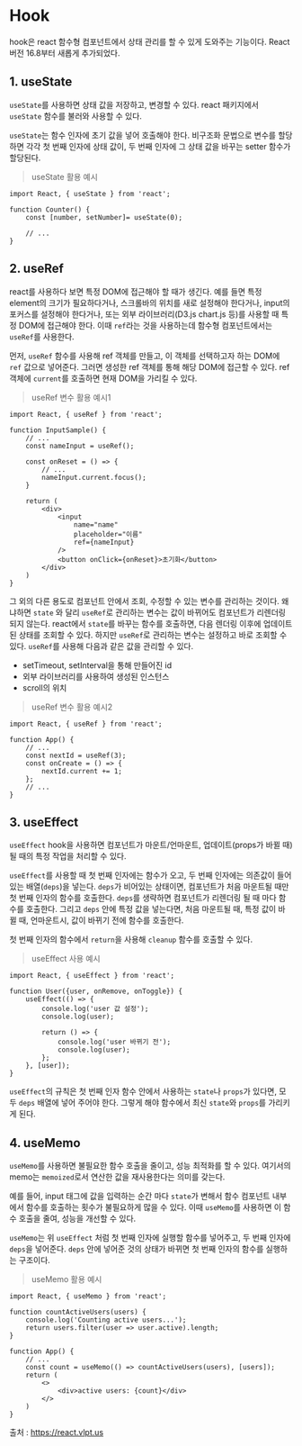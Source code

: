 # Hook

hook은 react 함수형 컴포넌트에서 상태 관리를 할 수 있게 도와주는 기능이다. React 버전 16.8부터 새롭게 추가되었다.



## 1. useState

`useState`를 사용하면 상태 값을 저장하고, 변경할 수 있다. react 패키지에서 `useState` 함수를 불러와 사용할 수 있다. 

`useState`는 함수 인자에 초기 값을 넣어 호출해야 한다. 비구조화 문법으로 변수를 할당하면 각각 첫 번째 인자에 상태 값이, 두 번째 인자에 그 상태 값을 바꾸는 setter 함수가 할당된다.

> useState 활용 예시

```react
import React, { useState } from 'react';

function Counter() {
 	const [number, setNumber]= useState(0);
    
    // ...
}
```



## 2. useRef

react를 사용하다 보면 특정 DOM에 접근해야 할 때가 생긴다. 예를 들면 특정 element의 크기가 필요하다거나, 스크롤바의 위치를 새로 설정해야 한다거나, input의 포커스를 설정해야 한다거나,  또는 외부 라이브러리(D3.js chart.js 등)를 사용할 때 특정 DOM에 접근해야 한다. 이때 `ref`라는 것을 사용하는데 함수형 컴포넌트에서는 `useRef`를 사용한다.



먼저, `useRef` 함수를 사용해 ref 객체를 만들고, 이 객체를 선택하고자 하는 DOM에 `ref` 값으로 넣어준다. 그러면 생성한 ref 객체를 통해 해당 DOM에 접근할 수 있다. ref 객체에 `current`를 호출하면 현재 DOM을 가리킬 수 있다.

> useRef 변수 활용 예시1

```react
import React, { useRef } from 'react';

function InputSample() {
    // ...
    const nameInput = useRef();
    
    const onReset = () => {
        // ...
        nameInput.current.focus();
    }
    
    return (
    	<div>
        	<input 
                name="name"
                placeholder="이름"
                ref={nameInput}
            />
            <button onClick={onReset}>초기화</button>
        </div>
    )
}
```

그 외의 다른 용도로 컴포넌트 안에서 조회, 수정할 수 있는 변수를 관리하는 것이다. 왜냐하면 `state` 와 달리 `useRef`로 관리하는 변수는 값이 바뀌어도 컴포넌트가 리렌더링 되지 않는다. react에서 `state`를 바꾸는 함수를 호출하면, 다음 렌더링 이후에 업데이트된 상태를 조회할 수 있다. 하지만 `useRef`로 관리하는 변수는 설정하고 바로 조회할 수 있다. `useRef`를 사용해 다음과 같은 값을 관리할 수 있다.

- setTimeout, setInterval을 통해 만들어진 id
- 외부 라이브러리를 사용하여 생성된 인스턴스
- scroll의 위치

> useRef 변수 활용 예시2

```react
import React, { useRef } from 'react';

function App() {
    // ...
    const nextId = useRef(3);
    const onCreate = () => {
        nextId.current += 1;
    };
    // ...
}
```



## 3. useEffect

`useEffect` hook을 사용하면 컴포넌트가 마운트/언마운트, 업데이트(props가 바뀔 때) 될 때의 특정 작업을 처리할 수 있다.



`useEffect`를 사용할 때 첫 번째 인자에는 함수가 오고, 두 번째 인자에는 의존값이 들어 있는 배열(`deps`)을 넣는다. `deps`가 비어있는 상태이면, 컴포넌트가 처음 마운트될 때만 첫 번째 인자의 함수를 호출한다.  `deps`를 생략하면 컴포넌트가 리렌더링 될 때 마다 함수를 호출한다. 그리고 `deps` 안에 특정 값을 넣는다면, 처음 마운트될 때, 특정 값이 바뀔 때, 언마운트시, 값이 바뀌기 전에 함수를 호출한다.



첫 번째 인자의 함수에서 `return`을 사용해 `cleanup` 함수를 호출할 수 있다. 

> useEffect 사용 예시

```react
import React, { useEffect } from 'react';

function User({user, onRemove, onToggle}) {
    useEffect(() => {
		console.log('user 값 설정');
        console.log(user);
        
        return () => {
            console.log('user 바뀌기 전');
            console.log(user);
        };
    }, [user]);
}
```

`useEffect`의 규칙은 첫 번째 인자 함수 안에서 사용하는 `state`나 `props`가 있다면, 모두 `deps` 배열에 넣어 주어야 한다. 그렇게 해야 함수에서 최신 `state`와 `props`를 가리키게 된다.



## 4. useMemo

`useMemo`를 사용하면 불필요한 함수 호출을 줄이고, 성능 최적화를 할 수 있다. 여기서의 memo는 `memoized`로서 연산한 값을 재사용한다는 의미를 갖는다. 



예를 들어, input 태그에 값을 입력하는 순간 마다 `state`가 변해서 함수 컴포넌트 내부에서 함수를 호출하는 횟수가 불필요하게 많을 수 있다. 이때 `useMemo`를 사용하면 이 함수 호출을 줄여, 성능을 개선할 수 있다.



`useMemo`는 위 `useEffect` 처럼 첫 번째 인자에 실행할 함수를 넣어주고, 두 번째 인자에  `deps`을 넣어준다. `deps` 안에 넣어준 것의 상태가 바뀌면 첫 번째 인자의 함수를 실행하는 구조이다. 

> useMemo 활용 예시

```react
import React, { useMemo } from 'react';

function countActiveUsers(users) {
    console.log('Counting active users...');
    return users.filter(user => user.active).length;
}

function App() {
    // ...
    const count = useMemo(() => countActiveUsers(users), [users]);
    return (
    	<>
        	<div>active users: {count}</div>
        </>
    )
}
```





출처 : https://react.vlpt.us

